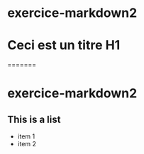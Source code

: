 
# exercice-markdown2 

Ceci est un titre H1
====================
=======
# exercice-markdown2

## This is a list

* item 1
* item 2

